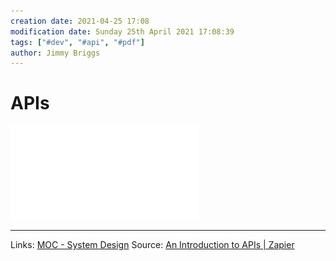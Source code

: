 ```yaml
---
creation date: 2021-04-25 17:08
modification date: Sunday 25th April 2021 17:08:39
tags: ["#dev", "#api", "#pdf"]
author: Jimmy Briggs
---
```


# APIs

![](assets/zapier-introduction-to-apis.pdf)

***
Links: [MOC - System Design](../1-Maps-of-Content/MOC%20-%20System%20Design.md)
Source: [An Introduction to APIs | Zapier](https://zapier.com/learn/apis/)

